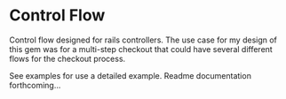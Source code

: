 # Control Flow

Control flow designed for rails controllers.
The use case for my design of this gem was for a multi-step
checkout that could have several different flows for the checkout process.


See examples for use a detailed example. Readme documentation
forthcoming...
